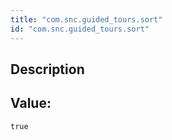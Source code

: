 ```yaml
---
title: "com.snc.guided_tours.sort"
id: "com.snc.guided_tours.sort"
---
```

## Description



## Value: 
```
true
```